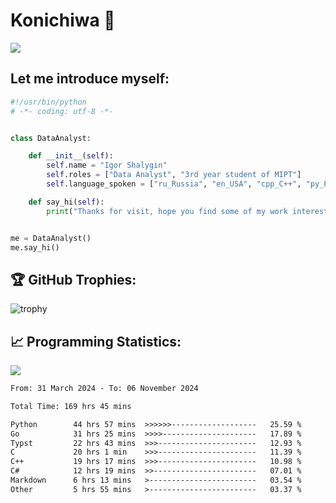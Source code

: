 # Konichiwa 👋
![](https://komarev.com/ghpvc/?username=IgorFandre&color=brightgreen)

## Let me introduce myself:
```py
#!/usr/bin/python
# -*- coding: utf-8 -*-


class DataAnalyst:

    def __init__(self):
        self.name = "Igor Shalygin"
        self.roles = ["Data Analyst", "3rd year student of MIPT"]
        self.language_spoken = ["ru_Russia", "en_USA", "cpp_C++", "py_Python", "go_Golang"]

    def say_hi(self):
        print("Thanks for visit, hope you find some of my work interesting.")


me = DataAnalyst()
me.say_hi()
```

## 🏆 GitHub Trophies:
![trophy](https://github-profile-trophy.vercel.app/?username=IgorFandre&title=MultiLanguage,Repositories,Commits,Experience,PullRequest,Reviews)

## 📈 Programming Statistics:

![](https://github-profile-summary-cards.vercel.app/api/cards/profile-details?username=IgorFandre&theme=solarized_dark)

<!--START_SECTION:waka-->

```txt
From: 31 March 2024 - To: 06 November 2024

Total Time: 169 hrs 45 mins

Python        44 hrs 57 mins  >>>>>>-------------------   25.59 %
Go            31 hrs 25 mins  >>>>---------------------   17.89 %
Typst         22 hrs 43 mins  >>>----------------------   12.93 %
C             20 hrs 1 min    >>>----------------------   11.39 %
C++           19 hrs 17 mins  >>>----------------------   10.98 %
C#            12 hrs 19 mins  >>-----------------------   07.01 %
Markdown      6 hrs 13 mins   >------------------------   03.54 %
Other         5 hrs 55 mins   >------------------------   03.37 %
```

<!--END_SECTION:waka-->
